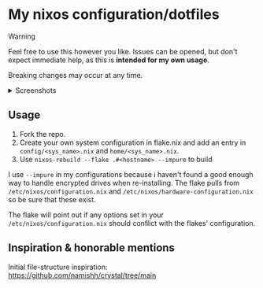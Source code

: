 # My nixos configuration/dotfiles

> [!WARNING]
> 
> Feel free to use this however you like. Issues can be opened, but don't expect immediate help, as this is **intended for my own usage**.
>
> Breaking changes may occur at any time.
>

<details>
    <summary>Screenshots</summary>
    <div align="center">
        <img src="screenshots/terminal.png" alt="terminal">
        <img src="screenshots/launcher.png" alt="launcher">
        <img src="screenshots/spotify.png" alt="spotify">
    </div>
</details>

## Usage

1. Fork the repo.
2. Create your own system configuration in flake.nix and add an entry in `config/<sys_name>.nix` and `home/<sys_name>.nix`.
3. Use `nixos-rebuild --flake .#<hostname> --impure` to build

I use `--impure` in my configurations because i haven't found a good enough way to handle
encrypted drives when re-installing. The flake pulls from `/etc/nixos/configuration.nix` and 
`/etc/nixos/hardware-configuration.nix` so be sure that these exist.

The flake will point out if any options set in your `/etc/nixos/configuration.nix` should 
conflict with the flakes' configuration.




## Inspiration & honorable mentions

Initial file-structure inspiration: https://github.com/namishh/crystal/tree/main